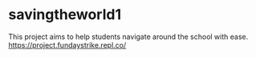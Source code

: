 # savingtheworld1

This project aims to help students navigate around the school with ease.<br>
https://project.fundaystrike.repl.co/

